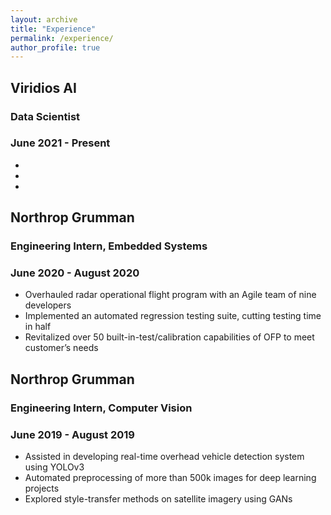 ```yaml
---
layout: archive
title: "Experience"
permalink: /experience/
author_profile: true
---
```


<!-- <img src="https://mmoore2017.github.io/images/viridios-ai_logo" width="350"> -->

## Viridios AI
### Data Scientist
### June 2021 - Present
-
-
-

<!-- <img src="https://mmoore2017.github.io/images/ng_logo" width="350"> -->

## Northrop Grumman
### Engineering Intern, Embedded Systems
### June 2020 - August 2020
- Overhauled radar operational flight program with an Agile team of nine developers
- Implemented an automated regression testing suite, cutting testing time in half
- Revitalized over 50 built-in-test/calibration capabilities of OFP to meet customer’s needs

## Northrop Grumman
### Engineering Intern, Computer Vision
### June 2019 - August 2019
- Assisted in developing real-time overhead vehicle detection system using YOLOv3
- Automated preprocessing of more than 500k images for deep learning projects
- Explored style-transfer methods on satellite imagery using GANs
